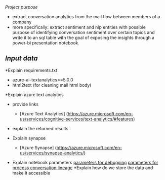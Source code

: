 *Project purpose*
- extract conversation analytics from the mail flow between members of a company
- more specifically: extract sentiment and nlp entities with possible purpose of identifying conversation sentiment
over certain topics and write it to an sql table with the goal of exposing the insights through a power-bi presentation notebook.

*Input data*
-  

*Explain requirements.txt
- azure-ai-textanalytics==5.0.0
- html2text (for cleaning mail html body)

*Explain azure text analytics
- provide links
    - [Azure Text Analytics] (https://azure.microsoft.com/en-us/services/cognitive-services/text-analytics/#features)

- explain the returned results

* Explain synapse
    - [Azure Synapse] (https://azure.microsoft.com/en-us/services/synapse-analytics/)

* Explain notebook parameters
  [parameters for debugging](./docs/notebook_parameters_for_debugging.png)
  [parameters for process conversation lineage](./docs/parameters_for_process_conversation_lineage_notebook.png)
*Explain how do we store the data and make it accessible




